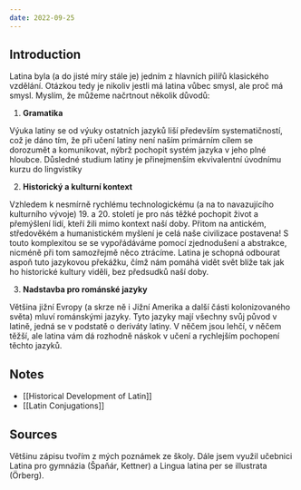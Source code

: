 ```yaml
---
date: 2022-09-25
---
```


## Introduction
Latina byla (a do jisté míry stále je) jedním z hlavních pilířů klasického vzdělání. Otázkou tedy je nikoliv jestli má latina vůbec smysl, ale proč má smysl. Myslím, že můžeme načrtnout několik důvodů:

1. **Gramatika**

Výuka latiny se od výuky ostatních jazyků liší především systematičností, což je dáno tím, že při učení latiny není naším primárním cílem se dorozumět a komunikovat, nýbrž pochopit systém jazyka v jeho plné hloubce. Důsledné studium latiny je přinejmenším ekvivalentní úvodnímu kurzu do lingvistiky

2. **Historický a kulturní kontext**

Vzhledem k nesmírně rychlému technologickému (a na to navazujícího kulturního vývoje) 19. a 20. století je pro nás těžké pochopit život a přemýšlení lidí, kteří žili mimo kontext naší doby. Přitom na antickém, středověkém a humanistickém myšlení je celá naše civilizace postavena! S touto komplexitou se se vypořádáváme pomocí zjednodušení a abstrakce, nicméně při tom samozřejmě něco ztrácíme. Latina je schopná odbourat aspoň tuto jazykovou překážku, čímž nám pomáhá vidět svět blíže tak jak ho historické kultury viděli, bez předsudků naší doby.

3. **Nadstavba pro románské jazyky**

Většina jižní Evropy (a skrze ně i Jižní Amerika a další části kolonizovaného světa) mluví románskými jazyky. Tyto jazyky mají všechny svůj původ v latině, jedná se v podstatě o deriváty latiny. V něčem jsou lehčí, v něčem těžší, ale latina vám dá rozhodně náskok v učení a rychlejším pochopení těchto jazyků.

## Notes
- [[Historical Development of Latin]]
- [[Latin Conjugations]]


## Sources
Většinu zápisu tvořím z mých poznámek ze školy. Dále jsem využil učebnici Latina pro gymnázia (Špaňár, Kettner) a Lingua latina per se illustrata (Örberg).